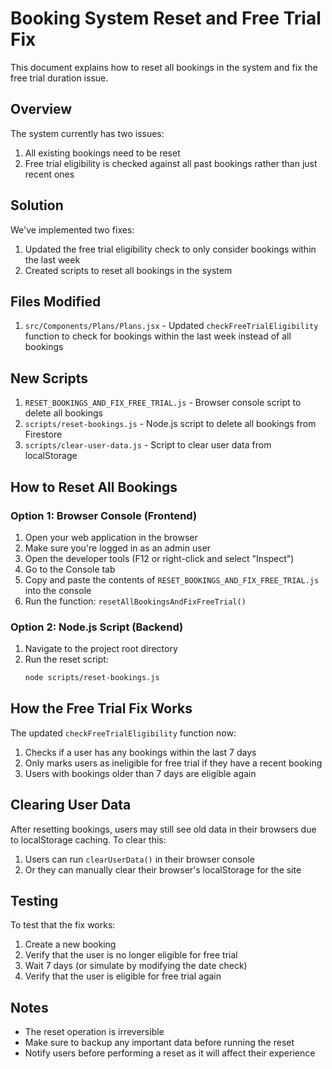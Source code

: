 # Booking System Reset and Free Trial Fix

This document explains how to reset all bookings in the system and fix the free trial duration issue.

## Overview

The system currently has two issues:
1. All existing bookings need to be reset
2. Free trial eligibility is checked against all past bookings rather than just recent ones

## Solution

We've implemented two fixes:
1. Updated the free trial eligibility check to only consider bookings within the last week
2. Created scripts to reset all bookings in the system

## Files Modified

1. `src/Components/Plans/Plans.jsx` - Updated `checkFreeTrialEligibility` function to check for bookings within the last week instead of all bookings

## New Scripts

1. `RESET_BOOKINGS_AND_FIX_FREE_TRIAL.js` - Browser console script to delete all bookings
2. `scripts/reset-bookings.js` - Node.js script to delete all bookings from Firestore
3. `scripts/clear-user-data.js` - Script to clear user data from localStorage

## How to Reset All Bookings

### Option 1: Browser Console (Frontend)

1. Open your web application in the browser
2. Make sure you're logged in as an admin user
3. Open the developer tools (F12 or right-click and select "Inspect")
4. Go to the Console tab
5. Copy and paste the contents of `RESET_BOOKINGS_AND_FIX_FREE_TRIAL.js` into the console
6. Run the function: `resetAllBookingsAndFixFreeTrial()`

### Option 2: Node.js Script (Backend)

1. Navigate to the project root directory
2. Run the reset script:
   ```bash
   node scripts/reset-bookings.js
   ```

## How the Free Trial Fix Works

The updated `checkFreeTrialEligibility` function now:

1. Checks if a user has any bookings within the last 7 days
2. Only marks users as ineligible for free trial if they have a recent booking
3. Users with bookings older than 7 days are eligible again

## Clearing User Data

After resetting bookings, users may still see old data in their browsers due to localStorage caching. To clear this:

1. Users can run `clearUserData()` in their browser console
2. Or they can manually clear their browser's localStorage for the site

## Testing

To test that the fix works:

1. Create a new booking
2. Verify that the user is no longer eligible for free trial
3. Wait 7 days (or simulate by modifying the date check)
4. Verify that the user is eligible for free trial again

## Notes

- The reset operation is irreversible
- Make sure to backup any important data before running the reset
- Notify users before performing a reset as it will affect their experience